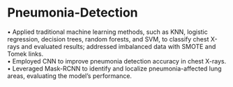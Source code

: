 # Pneumonia-Detection
• Applied traditional machine learning methods, such as KNN, logistic regression, decision trees, random forests, and SVM, to classify chest X-rays and evaluated results; addressed imbalanced data with SMOTE and Tomek links.<br>
• Employed CNN to improve pneumonia detection accuracy in chest X-rays.<br>
• Leveraged Mask-RCNN to identify and localize pneumonia-affected lung areas, evaluating the model’s performance.<br>

